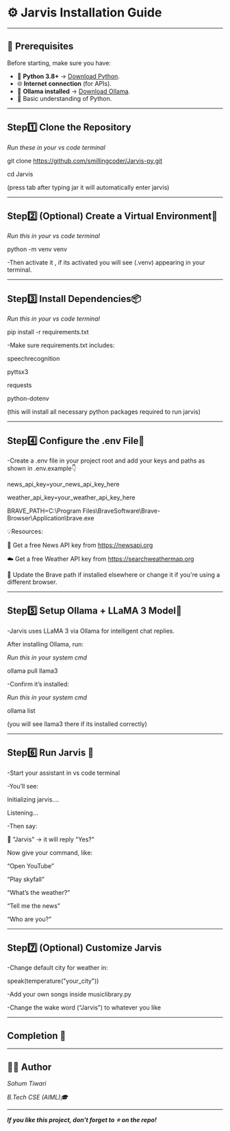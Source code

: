 # ⚙️ Jarvis Installation Guide

---

## 🧠 Prerequisites

Before starting, make sure you have:

- 🐍 **Python 3.8+** → [Download Python](https://www.python.org/downloads/).
- 🌐 **Internet connection** (for APIs).
- 🦙 **Ollama installed** → [Download Ollama](https://ollama.com/download).
- 🧩 Basic understanding of Python.

---

## Step1️⃣ Clone the Repository

_Run these in your vs code terminal_

git clone https://github.com/smillingcoder/Jarvis-py.git

cd Jarvis 

(press tab after typing jar it will automatically enter jarvis)

---

## Step2️⃣ (Optional) Create a Virtual Environment🧱

_Run this in your vs code terminal_

python -m venv venv

-Then activate it , if its activated you will see (.venv) appearing in your terminal.

---

## Step3️⃣ Install Dependencies📦

_Run this in your vs code terminal_

pip install -r requirements.txt

-Make sure requirements.txt includes:

speechrecognition

pyttsx3

requests

python-dotenv

(this will install all necessary python packages required to run jarvis)

---

## Step4️⃣ Configure the .env File🔑

-Create a .env file in your project root and add your keys and paths as shown in .env.example👇

news_api_key=your_news_api_key_here

weather_api_key=your_weather_api_key_here

BRAVE_PATH=C:\Program Files\BraveSoftware\Brave-Browser\Application\brave.exe

💡Resources:

📰 Get a free News API key from https://newsapi.org

☁️ Get a free Weather API key from https://searchweathermap.org

🦁 Update the Brave path if installed elsewhere or change it if you're using a different browser.

---

## Step5️⃣ Setup Ollama + LLaMA 3 Model🦙

-Jarvis uses LLaMA 3 via Ollama for intelligent chat replies.

After installing Ollama, run:

_Run this in your system cmd_

ollama pull llama3

-Confirm it’s installed:

_Run this in your system cmd_

ollama list

(you will see llama3 there if its installed correctly)

---

## Step6️⃣ Run Jarvis 🚀

-Start your assistant in vs code terminal

-You’ll see:

Initializing jarvis....

Listening...

-Then say:

🎤 "Jarvis" → it will reply "Yes?"

Now give your command, like:

“Open YouTube”

“Play skyfall”

“What’s the weather?”

“Tell me the news”

“Who are you?”

---

## Step7️⃣ (Optional) Customize Jarvis 

-Change default city for weather in:

speak(temperature("your_city"))

-Add your own songs inside musiclibrary.py

-Change the wake word (“Jarvis”) to whatever you like

---

## Completion 🎉

---

## 👨‍💻 Author

_Sohum Tiwari_  

_B.Tech CSE (AIML)🎓_

---

_**If you like this project, don't forget to ⭐ on the repo!**_


